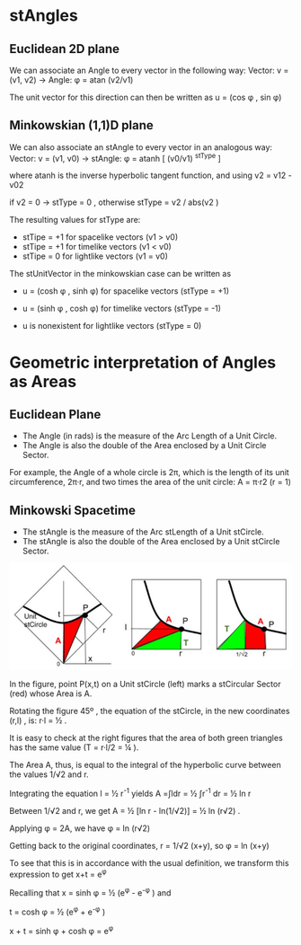 # stAngles 

## Euclidean 2D plane 

We can associate an Angle to every vector in the following way:  Vector:   v = (v1, v2)   →    Angle: φ = atan (v2/v1)

The unit vector for this direction can then be written as  u = (cos φ , sin φ)

## Minkowskian (1,1)D plane 

We can also associate an stAngle to every vector in an analogous way:  Vector:   v = (v1, v0)   →    stAngle:   φ = atanh [ (v0/v1) <sup>stType</sup>  ]

where  atanh is the inverse hyperbolic tangent function, and   using  v2  = v12 -v02  

 if  v2 = 0   →   stType = 0   ,  otherwise   stType = v2 / abs(v2 )
 
The resulting values for stType are: 
* stTipe = +1 for spacelike vectors  (v1  >  v0)  
* stTipe = +1 for timelike vectors  (v1  <  v0) 
* stTipe = 0 for lightlike vectors  (v1  =  v0)    

The stUnitVector in the minkowskian case can be written as 

* u = (cosh φ , sinh φ)  for spacelike vectors (stType = +1)

* u = (sinh φ , cosh φ)  for timelike vectors (stType =  -1)

* u is nonexistent for lightlike vectors (stType = 0)


# Geometric interpretation of Angles as Areas

## Euclidean Plane
* The Angle (in rads) is the measure of the Arc Length of a Unit Circle.
* The Angle is also the double of the Area enclosed by a Unit Circle Sector.

For example, the Angle of a whole circle is 2π, which is the length of its unit circumference, 2π·r,  and two times the area of the unit circle: A = π·r2  (r = 1)


## Minkowski Spacetime
* The stAngle is the measure of the Arc stLength of a Unit stCircle.
* The stAngle is also the double of the Area enclosed by a Unit stCircle Sector.

![stAngle as Area](https://github.com/probaxeoxebra/probaMinkoski/blob/master/Explicacions/Images/Angle_asArea.JPG "Visual explanation for the equivalence between stAngle and stSector Area")

In the figure, point P(x,t) on a Unit stCircle (left) marks a stCircular Sector (red) whose Area is A. 

Rotating the figure 45º , the equation of the stCircle, in the new coordinates (r,l) , is: r·l = ½ .

It is easy to check at the right figures that the area of both green triangles has the same value (T = r·l/2 = ¼ ). 

The Area A, thus, is equal to the integral of the hyperbolic curve between the values 1/√2 and r.  

Integrating the equation l = ½ r<sup>-1</sup>  yields  A =∫ldr = ½  ∫r<sup>-1</sup> dr = ½ ln r

Between 1/√2 and r, we get A = ½ [ln r - ln(1/√2)] = ½ ln (r√2) .

Applying φ = 2A, we have   φ = ln (r√2) 

Getting back to the original coordinates, r = 1/√2 (x+y), so  φ = ln (x+y) 

To see that this is in accordance with the usual definition, we transform this expression to get x+t = e<sup>φ</sup>   

Recalling that x = sinh φ = ½ (e<sup>φ</sup>  - e<sup>-φ</sup>  )  and 

t = cosh φ = ½ (e<sup>φ</sup>  + e<sup>-φ</sup>  )  

x + t =  sinh φ  +  cosh φ =  e<sup>φ</sup>  
